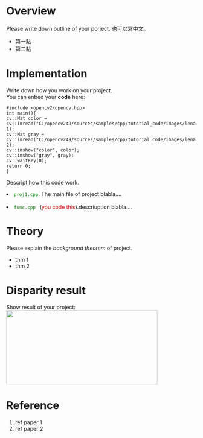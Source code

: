 # Overview
Please write down outline of your porject.
也可以寫中文。
* 第一點
* 第二點

# Implementation
Write down how you work on your project.<br/>
You can enbed your **code** here:<br/>
```
#include <opencv2\opencv.hpp>
int main(){
cv::Mat color = cv::imread("C:/opencv249/sources/samples/cpp/tutorial_code/images/lena.png", 1);
cv::Mat gray = cv::imread("C:/opencv249/sources/samples/cpp/tutorial_code/images/lena.png", 2);
cv::imshow("color", color);
cv::imshow("gray", gray);
cv::waitKey(0);
return 0;
}
```
Descript how this code work.
<li><code><font color="green">proj1.cpp</font></code>. The main file of project blabla....</li>	<br/>
<li><code><font color="green">func.cpp</font> </code> (<font color="darkturqoise">you code this</font>).descriuption blabla....<br/> 

# Theory
Please explain the *background theorem* of project.<br/>
* thm 1
* thm 2

# Disparity result
Show result of your project:<br/>
<img src="README_files/result.png" width="400" height="196" >

# Reference
1.  ref paper 1<br/>
2.  ref paper 2<br/>
